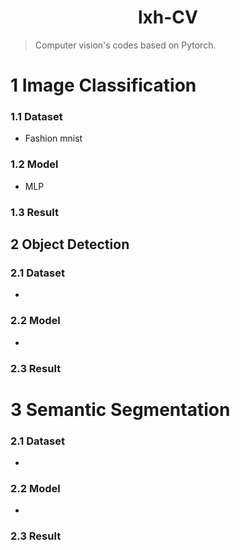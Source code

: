 <h1 align='center' >lxh-CV</h1>

> Computer vision's codes based on Pytorch. 

# 1 Image Classification

### 1.1 Dataset

- Fashion mnist

### 1.2 Model

- MLP

### 1.3 Result



## 2 Object Detection

### 2.1 Dataset

- 

### 2.2 Model

- 

### 2.3 Result

# 3 Semantic Segmentation

### 2.1 Dataset

- 

### 2.2 Model

- 

### 2.3 Result
